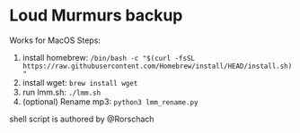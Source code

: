 # Loud Murmurs backup
Works for MacOS
Steps:
1. install homebrew: `/bin/bash -c "$(curl -fsSL https://raw.githubusercontent.com/Homebrew/install/HEAD/install.sh)"`
2. install wget: `brew install wget`
3. run lmm.sh: `./lmm.sh`
4. (optional) Rename mp3: `python3 lmm_rename.py`

shell script is authored by @Rorschach
